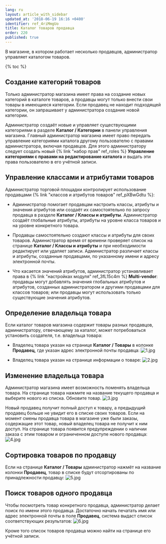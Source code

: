 ```yaml
---
lang: ru
layout: article_with_sidebar
updated_at: '2018-06-19 16:16 +0400'
identifier: ref_4riMmgUo
title: Каталог товаров продавца
order: 220
published: true
---
```

В магазине, в котором работает несколько продавцов, администратор управляет каталогом товаров.

{% toc %}

## Создание категорий товаров

Только администратор магазина имеет права на создание новых категорий в каталоге товаров, а продавцы могут только внести свои товары в имеющиеся категории. Если продавец не находит подходящей категории, он запрашивает у администратора создание новой категории. 

Администратор создаёт новые и управляет существующими категориями в разделе **Каталог / Категории** в панели управления магазина. Главный администратор магазина имеет право передать управление категориями каталога другому пользователю с правами администратора, включая продавцов. Для этого администратору следует создать новый {% link "набор прав" ref_roles %} **Управление категориями с правами на редактирование каталога** и выдать эти права пользователю в его учётной записи.

## Управление классами и атрибутами товаров

Администратор торговой площадки контролирует использование продавцами {% link "классов и атрибутов товаров" ref_pXBwGdtu %}: 

   * Администратор помогает продавцам настроить классы, атрибуты и значения атрибутов или создаёт их самостоятельно по запросу продавца в разделе **Каталог / Классы и атрибуты**. Администратор создаёт глобальные атрибуты, атрибуты на уровне класса товаров и на уровне конкретного товара.
    
   * Продавцы самостоятельно создают классы и атрибуты для своих товаров. Администратор время от времени проверяет список на странице **Каталог / Классы и атрибуты** и при необходимости редактирует или удаляет записи. Администратор различает классы и атрибуты, созданные продавцами, по указанному имени и адресу электронной почты.  
    
   * Что касается значений атрибутов, администратор устанавливает права в {% link "настройках модуля" ref_3fL15c4m %} **Multi-vendor**: продавцы могут добавлять значения глобальных атрибутов и атрибутов, созданных администратором и другими продавцами для классов товаров; или продавцы могут использовать только существующие значения атрибутов. 

## Определение владельца товара

Если каталог товаров магазина содержит товары разных продавцов, администратору, отвечающему за каталог, может потребоваться установить создателя, т.е. владельца товара: 

   * Владелец товара указан на странице **Каталог / Товары** в колонке **Продавец**, где указан адрес электронной почты продавца:
![1.jpg]({{site.baseurl}}/attachments/ref_4riMmgUo/1.jpg)

   * Владелец товара указан на странице информации о товаре:
![2.jpg]({{site.baseurl}}/attachments/ref_4riMmgUo/2.jpg)

## Изменение владельца товара

Администратор магазина имеет возможность поменять владельца товара. На странице товара нажмите на название текущего продавца и выберите нового из списка. Обновите товар.
![3.jpg]({{site.baseurl}}/attachments/ref_4riMmgUo/3.jpg)

Новый продавец получит полный доступ к товару, а предыдущий продавец больше не увидит его в списке своих товаров. Если на момент смены продавца товара в магазине уже были заказы, содержащие этот товар, новый владелец товара не получит к ним доступ. На странице товара появится предупреждении о наличии заказа с этим товаром и ограниченном доступе нового продавца: 
![4.jpg]({{site.baseurl}}/attachments/ref_4riMmgUo/4.jpg)

## Сортировка товаров по продавцу

Если на странице **Каталог / Товары** администратор нажмёт на название колонки **Продавец**, товар в списке будут отсортированы по принадлежности продавцу:
![5.jpg]({{site.baseurl}}/attachments/ref_4riMmgUo/5.jpg)

## Поиск товаров одного продавца

Чтобы посмотреть товар конкретного продавца, администратор делает поиск по имени этого продавца. Достаточно начать печатать имя или адрес электронной почты в поле **Продавец**, система выдаст список соответствующих результатов:
![6.jpg]({{site.baseurl}}/attachments/ref_4riMmgUo/6.jpg)

Кроме того список товаров продавца можно найти на странице его учётной записи.